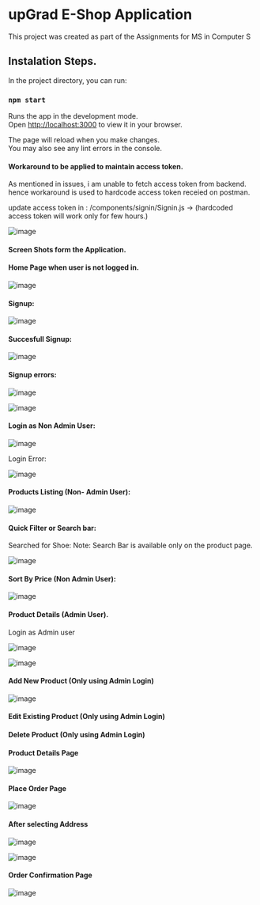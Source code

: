 # upGrad E-Shop Application 

This project was created as part of the Assignments for MS in Computer S

## Instalation Steps. 

In the project directory, you can run:

### `npm start`

Runs the app in the development mode.\
Open [http://localhost:3000](http://localhost:3000) to view it in your browser.

The page will reload when you make changes.\
You may also see any lint errors in the console.

#### Workaround to be applied to maintain access token. 

As mentioned in issues, i am unable to fetch access token from backend. hence workaround is used to hardcode access token receied on postman.

update access token in : /components/signin/Signin.js  ->   (hardcoded access token will work only for few hours.)

![image](https://github.com/user-attachments/assets/2c19d465-d0f4-4cac-929e-f64d76e39468)



#### Screen Shots form the Application. 

#### Home Page when user is not logged in. 

![image](https://github.com/user-attachments/assets/bfd16419-da27-4582-9d21-5a8bfcfd62db)

#### Signup:
![image](https://github.com/user-attachments/assets/3234d37d-9faf-4d9a-bae5-65175dc8efc4)

#### Succesfull Signup:

![image](https://github.com/user-attachments/assets/cc115181-ec07-41c9-a238-788c03a8e261)

#### Signup errors:

![image](https://github.com/user-attachments/assets/0986ebc1-4cfb-46c3-af4f-5978fd35cbe4)

![image](https://github.com/user-attachments/assets/f641bc6b-67dd-4add-8b32-a2b3e303d9a0)


#### Login as Non Admin User:

![image](https://github.com/user-attachments/assets/5771c28d-9dfb-4073-b89e-463d940c0268)

Login Error: 

![image](https://github.com/user-attachments/assets/54b68420-0d1f-4352-973a-d6f86081fef0)


#### Products Listing (Non- Admin User):

![image](https://github.com/user-attachments/assets/a26bbd7a-b2cf-467c-8e53-447dcbcd8e76)

#### Quick Filter or Search bar:

Searched for Shoe: 
Note: Search Bar is available only on the product page. 

![image](https://github.com/user-attachments/assets/9ff346fe-9e14-4bb8-bec0-d0ab4b396367)


#### Sort By Price (Non Admin User):
![image](https://github.com/user-attachments/assets/5ab46696-6840-49d4-88b3-d63b6ec4eb97)


#### Product Details (Admin User).

Login as Admin user

![image](https://github.com/user-attachments/assets/077d8984-e8fb-40dc-bf6f-79fb2a1ae549)


![image](https://github.com/user-attachments/assets/cbae3687-97fc-426d-bf4c-bd72de2a910e)

#### Add New Product (Only using Admin Login)

![image](https://github.com/user-attachments/assets/13a779c3-ca37-47e9-ae01-aedd7ea0da86)




#### Edit Existing Product (Only using Admin Login)

#### Delete Product (Only using Admin Login)


#### Product Details Page

![image](https://github.com/user-attachments/assets/020a85d6-8a2b-4b86-8ac6-bba3f02a53ec)


#### Place Order Page

![image](https://github.com/user-attachments/assets/13909a81-dddb-4e00-9088-d32192408e7e)

#### After selecting Address

![image](https://github.com/user-attachments/assets/7cca0403-6ae6-41f7-9a65-9f6c50b4e519)


![image](https://github.com/user-attachments/assets/023872b4-cf13-4f43-b4c3-114d1165df32)

#### Order Confirmation Page

![image](https://github.com/user-attachments/assets/5d71a582-3e4d-4bd4-9fe5-a83c3386bd7c)




